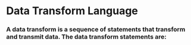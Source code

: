 # Data Transform Language

### A data transform is a sequence of statements that transform and transmit data. The data transform statements are:


